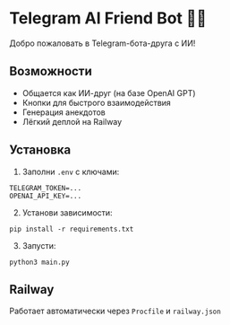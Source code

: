 # Telegram AI Friend Bot 🤖💬

Добро пожаловать в Telegram-бота-друга с ИИ!

## Возможности
- Общается как ИИ-друг (на базе OpenAI GPT)
- Кнопки для быстрого взаимодействия
- Генерация анекдотов
- Лёгкий деплой на Railway

## Установка

1. Заполни `.env` с ключами:
```
TELEGRAM_TOKEN=...
OPENAI_API_KEY=...
```

2. Установи зависимости:
```
pip install -r requirements.txt
```

3. Запусти:
```
python3 main.py
```

## Railway
Работает автоматически через `Procfile` и `railway.json`
